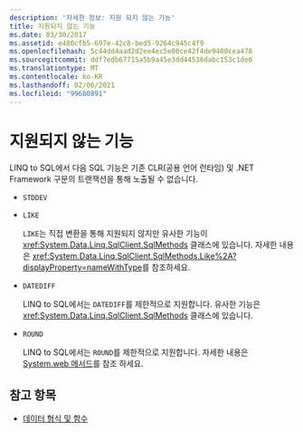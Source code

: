 ```yaml
---
description: '자세한 정보: 지원 되지 않는 기능'
title: 지원되지 않는 기능
ms.date: 03/30/2017
ms.assetid: e480cfb5-697e-42c8-bed5-9264c945c4f9
ms.openlocfilehash: 5c44dd4aad2d2ee4ec5e00ce42f4de9400cea478
ms.sourcegitcommit: ddf7edb67715a5b9a45e3dd44536dabc153c1de0
ms.translationtype: MT
ms.contentlocale: ko-KR
ms.lasthandoff: 02/06/2021
ms.locfileid: "99680891"
---
```

# <a name="unsupported-functionality"></a>지원되지 않는 기능

LINQ to SQL에서 다음 SQL 기능은 기존 CLR(공용 언어 런타임) 및 .NET Framework 구문의 트랜잭션을 통해 노출될 수 없습니다.  
  
- `STDDEV`  
  
- `LIKE`  
  
     `LIKE`는 직접 변환을 통해 지원되지 않지만 유사한 기능이 <xref:System.Data.Linq.SqlClient.SqlMethods> 클래스에 있습니다. 자세한 내용은 <xref:System.Data.Linq.SqlClient.SqlMethods.Like%2A?displayProperty=nameWithType>를 참조하세요.  
  
- `DATEDIFF`  
  
     LINQ to SQL에서는 `DATEDIFF`를 제한적으로 지원합니다. 유사한 기능은 <xref:System.Data.Linq.SqlClient.SqlMethods> 클래스에 있습니다.  
  
- `ROUND`  
  
     LINQ to SQL에서는 `ROUND`를 제한적으로 지원합니다. 자세한 내용은 [System.web 메서드](system-math-methods.md)를 참조 하세요.  
  
## <a name="see-also"></a>참고 항목

- [데이터 형식 및 함수](data-types-and-functions.md)
